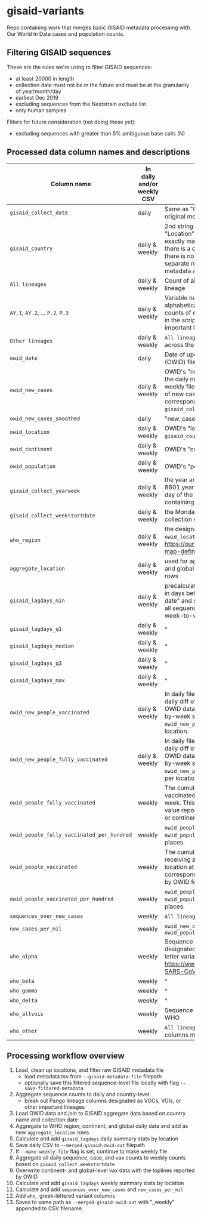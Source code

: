 # gisaid-variants

Repo containing work that merges basic GISAID metadata processing with Our World In Data cases
and population counts.

## Filtering GISAID sequences

These are the rules we're using to filter GISAID sequences:
- at least 20000 in length
- collection date must not be in the future and must be at the granularity of year/month/day
- earliest Dec 2019
- excluding sequences from the Nextstrain exclude list
- only human samples

Filters for future consideration (not doing these yet):
- excluding sequences with greater than 5% ambiguous base calls (N)

## Processed data column names and descriptions

Column name | In daily and/or weekly CSV | Description
------------|------| ------
`gisaid_collect_date` | daily | Same as "Collection date" value from original metadata file
`gisaid_country` | daily & weekly | 2nd string segment delimited by "/" in the "Location" value and manually changed to exactly match the `owid_location` value if there is a corresponding OWID location. If there is no match to OWID, this exists as a separate row for GISAID sequence metadata alone.
`All lineages` | daily & weekly | Count of all sequences regardless of lineage
`AY.1`, `AY.2`, ... `P.2`, `P.3` | daily & weekly | Variable number of break-out columns alphabetically ordered for sequence counts of each Pango lineage designated in the script as a VOC, VOI, or other important lineage
`Other lineages` | daily & weekly | `All lineages` minus the sum of counts across the `AY.1` ... `P.3` columns
`owid_date` | daily | Date of update from Our World In Data (OWID) file
`owid_new_cases` | daily & weekly | OWID's "new_cases". In daily file, this is the daily new cases for each `owid_date`. In weekly file, this is the week-by-week sum of new cases starting every Monday corresponding to `gisaid_collect_weekstartdate`.
`owid_new_cases_smoothed` | daily | "new_cases_smoothed" from OWID
`owid_location` | daily & weekly | OWID's "location". Should always match `gisaid_country`.  
`owid_continent` | daily & weekly | OWID's "continent".
`owid_population` | daily & weekly | OWID's "population".
`gisaid_collect_yearweek` | daily & weekly | the year and numbered week using ISO 8601 year and week (Monday as the first day of the week. Week 01 is the week containing Jan 4). I.e 2021-W01
`gisaid_collect_weekstartdate` | daily & weekly | the Monday date of each GISAID specimen collection week
`who_region` | daily & weekly | the designated WHO region for each `owid_location` according to https://ourworldindata.org/world-region-map-definitions
`aggregate_location` | daily & weekly | used for aggregate rows for continent- and global-level, blank for country-level rows
`gisaid_lagdays_min` | daily & weekly | precalculated summary stats for the length in days between specimen "Collection date" and sequence "Submission date" for all sequences per location binned daily or week-to-week. 
`gisaid_lagdays_q1` | daily & weekly | ^
`gisaid_lagdays_median` | daily & weekly | ^
`gisaid_lagdays_q3` | daily & weekly | ^
`gisaid_lagdays_max` | daily & weekly | ^
`owid_new_people_vaccinated` | daily & weekly | In daily file, this is calculated by taking the daily diff of "people_vaccinated" from OWID data. In weekly file, this is the week-by-week sum of the daily `owid_new_people_vaccinated` value per location.
`owid_new_people_fully_vaccinated` | daily & weekly | In daily file, this is calculated by taking the daily diff of "people_fully_vaccinated" from OWID data. In weekly file, this is the week-by-week sum of the daily `owid_new_people_fully_vaccinated` value per location.
`owid_people_fully_vaccinated` | weekly | The cumulative number of people fully vaccinated per location at the end of each week. This corresponds to the Sunday value reported by OWID for each country or continent.
`owid_people_fully_vaccinated_per_hundred` | weekly | `owid_people_fully_vaccinated` per 100 `owid_population` rounded to 2 decimal places.
`owid_people_vaccinated` | weekly | The cumulative number of people receiving at least one dose of vaccine per location at the end of each week. This corresponds to the Sunday value reported by OWID for each country or continent.
`owid_people_vaccinated_per_hundred`| weekly | `owid_people_vaccinated` per 100 `owid_population` rounded to 2 decimal places.
`sequences_over_new_cases` | weekly | `All lineages` divided by `owid_new_cases`
`new_cases_per_mil` | weekly | `owid_new_cases` per 1,000,000 `owid_population`
`who_alpha` | weekly | Sequence count for all Pango lineages designated by WHO under each greek-letter variant category at https://www.who.int/en/activities/tracking-SARS-CoV-2-variants/ 
`who_beta` | weekly | ^
`who_gamma` | weekly | ^
`who_delta` | weekly | ^
`who_allvois` | weekly | Sequence count for all VOIs designated by WHO
`who_other` | weekly | `All lineages` minus all greek-lettered columns minus `who_allvois`

## Processing workflow overview

1. Load, clean up locations, and filter raw GISAID metadata file
    - load metadata.tsv from `--gisaid-metadata-file` filepath
    - optionally save this filtered sequence-level file locally with flag `--save-filtered-metadata`
2. Aggregate sequence counts to daily and country-level
    - break out Pango lineage columns designated as VOCs, VOIs, or other important lineages
3. Load OWID data and join to GISAID aggregate data based on country name and collection date
4. Aggregate to WHO region, continent, and global daily data and add as new `aggregate_location` rows
5. Calculate and add `gisaid_lagdays` daily summary stats by location
6. Save daily CSV to `--merged-gisaid-owid-out` filepath
7. If `--make-weekly-file` flag is set, continue to make weekly file
8. Aggregate all daily sequence, case, and vax counts to weekly counts based on `gisaid_collect_weekstartdate`
9. Overwrite continent- and global-level vax data with the toplines reported by OWID
10. Calculate and add `gisaid_lagdays` weekly summary stats by location
11. Calculate and add `sequences_over_new_cases` and `new_cases_per_mil`
12. Add `who_` greek-lettered variant columns
13. Saves to same path as `--merged-gisaid-owid-out` with "_weekly" appended to CSV filename.


